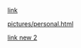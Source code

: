 [link](pictures/element.html)

[pictures/personal.html](pictures/personal.html)

[link new 2](pictures/image2.jpg)

